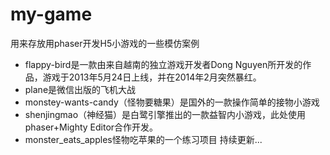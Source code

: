 # my-game
用来存放用phaser开发H5小游戏的一些模仿案例
* flappy-bird是一款由来自越南的独立游戏开发者Dong Nguyen所开发的作品，游戏于2013年5月24日上线，并在2014年2月突然暴红。
* plane是微信出版的飞机大战
* monstey-wants-candy（怪物要糖果）是国外的一款操作简单的接物小游戏
* shenjingmao（神经猫）是白鹭引擎推出的一款益智内小游戏，此处使用phaser+Mighty Editor合作开发。
* monster_eats_apples怪物吃苹果的一个练习项目
持续更新...
